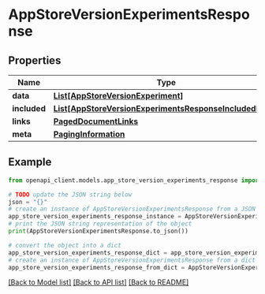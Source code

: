 # AppStoreVersionExperimentsResponse


## Properties

Name | Type | Description | Notes
------------ | ------------- | ------------- | -------------
**data** | [**List[AppStoreVersionExperiment]**](AppStoreVersionExperiment.md) |  | 
**included** | [**List[AppStoreVersionExperimentsResponseIncludedInner]**](AppStoreVersionExperimentsResponseIncludedInner.md) |  | [optional] 
**links** | [**PagedDocumentLinks**](PagedDocumentLinks.md) |  | 
**meta** | [**PagingInformation**](PagingInformation.md) |  | [optional] 

## Example

```python
from openapi_client.models.app_store_version_experiments_response import AppStoreVersionExperimentsResponse

# TODO update the JSON string below
json = "{}"
# create an instance of AppStoreVersionExperimentsResponse from a JSON string
app_store_version_experiments_response_instance = AppStoreVersionExperimentsResponse.from_json(json)
# print the JSON string representation of the object
print(AppStoreVersionExperimentsResponse.to_json())

# convert the object into a dict
app_store_version_experiments_response_dict = app_store_version_experiments_response_instance.to_dict()
# create an instance of AppStoreVersionExperimentsResponse from a dict
app_store_version_experiments_response_from_dict = AppStoreVersionExperimentsResponse.from_dict(app_store_version_experiments_response_dict)
```
[[Back to Model list]](../README.md#documentation-for-models) [[Back to API list]](../README.md#documentation-for-api-endpoints) [[Back to README]](../README.md)


